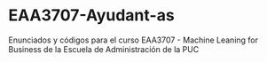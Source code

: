 # EAA3707-Ayudant-as
Enunciados y códigos para el curso EAA3707 - Machine Leaning for Business de la Escuela de Administración de la PUC 
